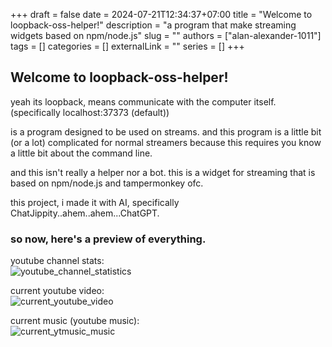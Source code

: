 +++ 
draft = false
date = 2024-07-21T12:34:37+07:00
title = "Welcome to loopback-oss-helper!"
description = "a program that make streaming widgets based on npm/node.js"
slug = ""
authors = ["alan-alexander-1011"]
tags = []
categories = []
externalLink = ""
series = []
+++

## Welcome to loopback-oss-helper!

yeah its loopback, means communicate with the computer itself. (specifically localhost:37373 (default))

is a program designed to be used on streams.
and this program is a little bit (or a lot) complicated for normal streamers because this requires you know a little bit about the command line.

and this isn't really a helper nor a bot. this is a widget for streaming that is based on npm/node.js and tampermonkey ofc.

this project, i made it with AI, specifically ChatJippity..ahem..ahem...ChatGPT.

### so now, here's a preview of everything.

youtube channel stats:\
![youtube_channel_statistics](/images/statistic.png)

current youtube video:\
![current_youtube_video](/images/current_yt.png)

current music (youtube music):\
![current_ytmusic_music](/images/current_song.png)